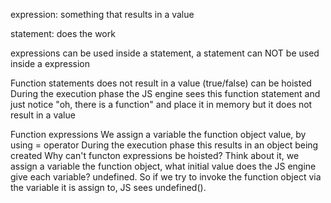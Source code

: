 expression: something that results in a value 

statement: does the work

expressions can be used inside a statement, 
a statement can NOT be used inside a expression

Function statements
does not result in a value (true/false)
can be hoisted 
During the execution phase the JS engine sees this 
function statement and just notice "oh, there is a function"
and place it in memory but it does not result in a value

Function expressions
We assign a variable the function object value, by using = operator
During the execution phase this results in an object being created
Why can't functon expressions be hoisted? Think about it, we assign 
a variable the function object, what initial value does the JS engine
give each variable? undefined. So if we try to invoke the function
object via the variable it is assign to, JS sees undefined(). 

